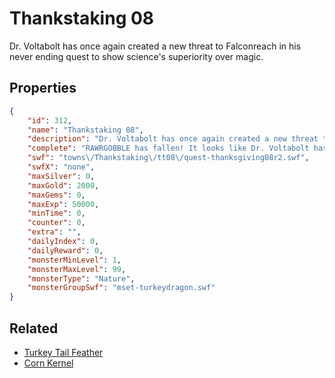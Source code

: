 # Thankstaking 08

Dr. Voltabolt has once again created a new threat to Falconreach in his never ending quest to show science's superiority over magic.

## Properties

```json
{
    "id": 312,
    "name": "Thankstaking 08",
    "description": "Dr. Voltabolt has once again created a new threat to Falconreach in his never ending quest to show science's superiority over magic.",
    "complete": "RAWRGOBBLE has fallen! It looks like Dr. Voltabolt has to make some tweaks to his monster if he wants to destroy Falconreach this year. Happy Thanksgiving, Hero!",
    "swf": "towns\/Thankstaking\/tt08\/quest-thanksgiving08r2.swf",
    "swfX": "none",
    "maxSilver": 0,
    "maxGold": 2000,
    "maxGems": 0,
    "maxExp": 50000,
    "minTime": 0,
    "counter": 0,
    "extra": "",
    "dailyIndex": 0,
    "dailyReward": 0,
    "monsterMinLevel": 1,
    "monsterMaxLevel": 99,
    "monsterType": "Nature",
    "monsterGroupSwf": "mset-turkeydragon.swf"
}
```

## Related

- [Turkey Tail Feather](../items/580-turkey-tail-feather.md)
- [Corn Kernel](../items/581-corn-kernel.md)

